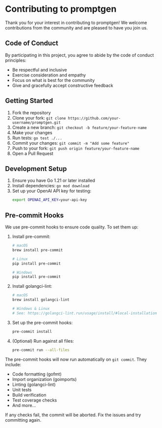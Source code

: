 # Contributing to promptgen

Thank you for your interest in contributing to promptgen! We welcome contributions from the community and are pleased to have you join us.

## Code of Conduct

By participating in this project, you agree to abide by the code of conduct principles:

- Be respectful and inclusive
- Exercise consideration and empathy
- Focus on what is best for the community
- Give and gracefully accept constructive feedback

## Getting Started

1. Fork the repository
2. Clone your fork: `git clone https://github.com/your-username/promptgen.git`
3. Create a new branch: `git checkout -b feature/your-feature-name`
4. Make your changes
5. Run tests: `go test ./...`
6. Commit your changes: `git commit -m "Add some feature"`
7. Push to your fork: `git push origin feature/your-feature-name`
8. Open a Pull Request

## Development Setup

1. Ensure you have Go 1.21 or later installed
2. Install dependencies: `go mod download`
3. Set up your OpenAI API key for testing:
   ```bash
   export OPENAI_API_KEY=your-api-key
   ```

## Pre-commit Hooks

We use pre-commit hooks to ensure code quality. To set them up:

1. Install pre-commit:
   ```bash
   # macOS
   brew install pre-commit

   # Linux
   pip install pre-commit

   # Windows
   pip install pre-commit
   ```

2. Install golangci-lint:
   ```bash
   # macOS
   brew install golangci-lint

   # Windows & Linux
   # See: https://golangci-lint.run/usage/install/#local-installation
   ```

3. Set up the pre-commit hooks:
   ```bash
   pre-commit install
   ```

4. (Optional) Run against all files:
   ```bash
   pre-commit run --all-files
   ```

The pre-commit hooks will now run automatically on `git commit`. They include:
- Code formatting (gofmt)
- Import organization (goimports)
- Linting (golangci-lint)
- Unit tests
- Build verification
- Test coverage checks
- And more...

If any checks fail, the commit will be aborted. Fix the issues and try committing again.

